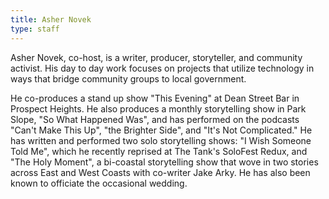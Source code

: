 ```yaml
---
title: Asher Novek
type: staff
---
```

Asher Novek, co-host,  is a writer, producer, storyteller, and community activist. His day to day work focuses on projects that utilize technology in ways that bridge community groups to local government.  

He co-produces a stand up show "This Evening" at Dean Street Bar in Prospect Heights. He also produces a monthly storytelling show in Park Slope, "So What Happened Was", and has performed on the podcasts "Can't Make This Up", "the Brighter Side", and "It's Not Complicated."  He has written and performed two solo storytelling shows: "I Wish Someone Told Me", which he recently reprised at The Tank's SoloFest Redux, and "The Holy Moment", a bi-coastal storytelling show that wove in two stories across East and West Coasts with co-writer Jake Arky.  He has also been known to officiate the occasional wedding.

